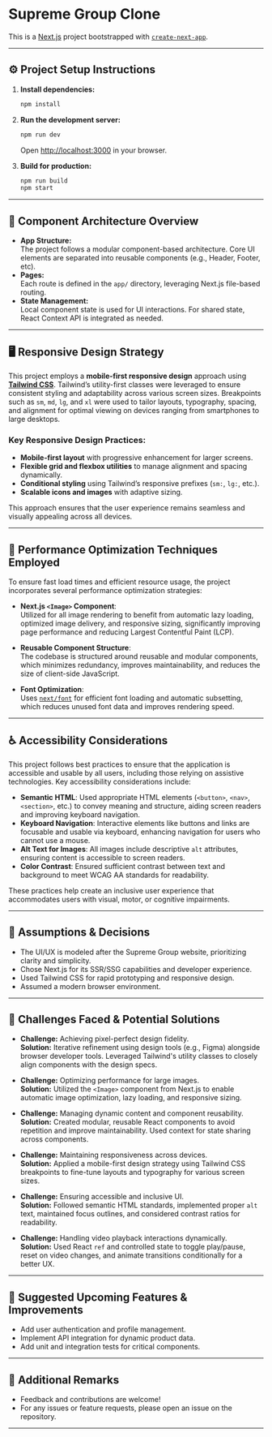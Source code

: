 # Supreme Group Clone

This is a [Next.js](https://nextjs.org) project bootstrapped with [`create-next-app`](https://nextjs.org/docs/app/api-reference/cli/create-next-app).

---

## ⚙️ Project Setup Instructions

1. **Install dependencies:**
   ```bash
   npm install
   ```
2. **Run the development server:**
   ```bash
   npm run dev
   ```
   Open [http://localhost:3000](http://localhost:3000) in your browser.

3. **Build for production:**
   ```bash
   npm run build
   npm start
   ```

---

## 🧱 Component Architecture Overview

- **App Structure:**  
  The project follows a modular component-based architecture. Core UI elements are separated into reusable components (e.g., Header, Footer, etc).
- **Pages:**  
  Each route is defined in the `app/` directory, leveraging Next.js file-based routing.
- **State Management:**  
  Local component state is used for UI interactions. For shared state, React Context API is integrated as needed.

---

## 🖥️ Responsive Design Strategy

This project employs a **mobile-first responsive design** approach using [**Tailwind CSS**](https://tailwindcss.com/). Tailwind’s utility-first classes were leveraged to ensure consistent styling and adaptability across various screen sizes. Breakpoints such as `sm`, `md`, `lg`, and `xl` were used to tailor layouts, typography, spacing, and alignment for optimal viewing on devices ranging from smartphones to large desktops.

### Key Responsive Design Practices:

- **Mobile-first layout** with progressive enhancement for larger screens.
- **Flexible grid and flexbox utilities** to manage alignment and spacing dynamically.
- **Conditional styling** using Tailwind’s responsive prefixes (`sm:`, `lg:`, etc.).
- **Scalable icons and images** with adaptive sizing.

This approach ensures that the user experience remains seamless and visually appealing across all devices.

---

## 🚀 Performance Optimization Techniques Employed

To ensure fast load times and efficient resource usage, the project incorporates several performance optimization strategies:

- **Next.js `<Image>` Component**:  
  Utilized for all image rendering to benefit from automatic lazy loading, optimized image delivery, and responsive sizing, significantly improving page performance and reducing Largest Contentful Paint (LCP).

- **Reusable Component Structure**:  
  The codebase is structured around reusable and modular components, which minimizes redundancy, improves maintainability, and reduces the size of client-side JavaScript.

- **Font Optimization**:  
  Uses [`next/font`](https://nextjs.org/docs/app/building-your-application/optimizing/fonts) for efficient font loading and automatic subsetting, which reduces unused font data and improves rendering speed.

---

## ♿ Accessibility Considerations

This project follows best practices to ensure that the application is accessible and usable by all users, including those relying on assistive technologies. Key accessibility considerations include:

- **Semantic HTML**: Used appropriate HTML elements (`<button>`, `<nav>`, `<section>`, etc.) to convey meaning and structure, aiding screen readers and improving keyboard navigation.
- **Keyboard Navigation**: Interactive elements like buttons and links are focusable and usable via keyboard, enhancing navigation for users who cannot use a mouse.
- **Alt Text for Images**: All images include descriptive `alt` attributes, ensuring content is accessible to screen readers.
- **Color Contrast**: Ensured sufficient contrast between text and background to meet WCAG AA standards for readability.

These practices help create an inclusive user experience that accommodates users with visual, motor, or cognitive impairments.

---

## 🧠 Assumptions & Decisions

- The UI/UX is modeled after the Supreme Group website, prioritizing clarity and simplicity.
- Chose Next.js for its SSR/SSG capabilities and developer experience.
- Used Tailwind CSS for rapid prototyping and responsive design.
- Assumed a modern browser environment.

---

## 🧩 Challenges Faced & Potential Solutions

- **Challenge:** Achieving pixel-perfect design fidelity.  
  **Solution:** Iterative refinement using design tools (e.g., Figma) alongside browser developer tools. Leveraged Tailwind's utility classes to closely align components with the design specs.

- **Challenge:** Optimizing performance for large images.  
  **Solution:** Utilized the `<Image>` component from Next.js to enable automatic image optimization, lazy loading, and responsive sizing.

- **Challenge:** Managing dynamic content and component reusability.  
  **Solution:** Created modular, reusable React components to avoid repetition and improve maintainability. Used context for state sharing across components.

- **Challenge:** Maintaining responsiveness across devices.  
  **Solution:** Applied a mobile-first design strategy using Tailwind CSS breakpoints to fine-tune layouts and typography for various screen sizes.

- **Challenge:** Ensuring accessible and inclusive UI.  
  **Solution:** Followed semantic HTML standards, implemented proper `alt` text, maintained focus outlines, and considered contrast ratios for readability.

- **Challenge:** Handling video playback interactions dynamically.  
  **Solution:** Used React `ref` and controlled state to toggle play/pause, reset on video changes, and animate transitions conditionally for a better UX.

---

## 🔧 Suggested Upcoming Features & Improvements

- Add user authentication and profile management.
- Implement API integration for dynamic product data.
- Add unit and integration tests for critical components.

---

## 📝 Additional Remarks

- Feedback and contributions are welcome!
- For any issues or feature requests, please open an issue on the repository.

---